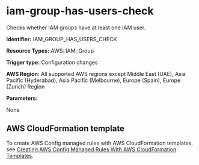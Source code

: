 # iam\-group\-has\-users\-check<a name="iam-group-has-users-check"></a>

Checks whether IAM groups have at least one IAM user\. 

**Identifier:** IAM\_GROUP\_HAS\_USERS\_CHECK

**Resource Types:** AWS::IAM::Group

**Trigger type:** Configuration changes

**AWS Region:** All supported AWS regions except Middle East \(UAE\), Asia Pacific \(Hyderabad\), Asia Pacific \(Melbourne\), Europe \(Spain\), Europe \(Zurich\) Region

**Parameters:**

None  

## AWS CloudFormation template<a name="w2aac12c33c15b9d333c17"></a>

To create AWS Config managed rules with AWS CloudFormation templates, see [Creating AWS Config Managed Rules With AWS CloudFormation Templates](aws-config-managed-rules-cloudformation-templates.md)\.